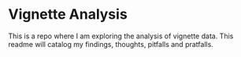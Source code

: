 # Vignette Analysis
This is a repo where I am exploring the analysis of vignette data. This readme will catalog my findings, thoughts, pitfalls and pratfalls.
